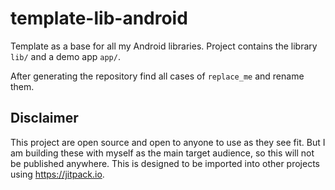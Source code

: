 # template-lib-android

Template as a base for all my Android libraries.
Project contains the library `lib/` and a demo app `app/`.

After generating the repository find all cases of `replace_me` and rename them.

## Disclaimer

This project are open source and open to anyone to use as they see fit.
But I am building these with myself as the main target audience,
so this will not be published anywhere.
This is designed to be imported into other projects using https://jitpack.io.